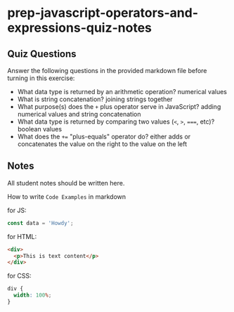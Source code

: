 # prep-javascript-operators-and-expressions-quiz-notes

## Quiz Questions

Answer the following questions in the provided markdown file before turning in this exercise:

- What data type is returned by an arithmetic operation?
  numerical values
- What is string concatenation?
  joining strings together
- What purpose(s) does the `+` plus operator serve in JavaScript?
  adding numerical values and string concatenation
- What data type is returned by comparing two values (`<`, `>`, `===`, etc)?
  boolean values
- What does the `+=` "plus-equals" operator do?
  either adds or concatenates the value on the right to the value on the left

## Notes

All student notes should be written here.

How to write `Code Examples` in markdown

for JS:

```javascript
const data = 'Howdy';
```

for HTML:

```html
<div>
  <p>This is text content</p>
</div>
```

for CSS:

```css
div {
  width: 100%;
}
```
